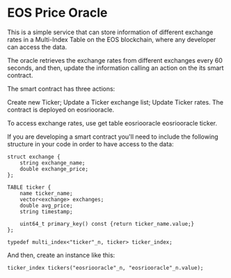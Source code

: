 # EOS Price Oracle

This is a simple service that can store information of different exchange rates in a Multi-Index Table on the EOS blockchain, where any developer can access the data.

The oracle retrieves the exchange rates from different exchanges every 60 seconds, and then, update the information calling an action on the its smart contract.

The smart contract has three actions:

Create new Ticker;
Update a Ticker exchange list;
Update Ticker rates.
The contract is deployed on eosriooracle.

To access exchange rates, use get table eosriooracle eosriooracle ticker.

If you are developing a smart contract you'll need to include the following structure in your code in order to have access to the data:

    struct exchange {
        string exchange_name;
        double exchange_price;
    };

    TABLE ticker {
        name ticker_name;
        vector<exchange> exchanges;
        double avg_price;
        string timestamp;

        uint64_t primary_key() const {return ticker_name.value;}
    };

    typedef multi_index<"ticker"_n, ticker> ticker_index;
And then, create an instance like this:

    ticker_index tickers("eosriooracle"_n, "eosriooracle"_n.value);   

